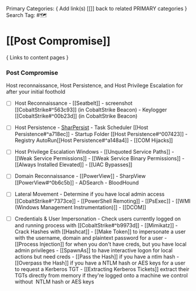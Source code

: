 Primary Categories: { Add link(s) [[]] back to related PRIMARY categories }
Search Tag: #🗺  

# [[Post Compromise]]  
{ Links to content pages }

### Post Compromise
Host reconnaissance, Host Persistence, and Host Privilege Escalation for after your initial foothold

- [ ] Host Reconnaissance
                - [[Seatbelt]]
                - screenshot [[CobaltStrike#^563c93]] (in CobaltStrike Beacon)
                - Keylogger [[CobaltStrike#^00b23d]] (in CobaltStrike Beacon)
- [ ] Host Persistence
				- [SharPersist](https://github.com/mandiant/SharPersist)
				- Task Scheduler [[Host Persistence#^a718ec]]
                - Startup Folder [[Host Persistence#^007423]]
                - Registry AutoRun[[Host Persistence#^a148a4]]
                - [[COM Hijacks]]

- [ ] Host Privilege Escalation Windows
                - [[Unquoted Service Paths]]
                - [[Weak Service Permissions]]
                - [[Weak Service Binary Permissions]]
                - [[Always Installed Elevated]]
                - [[UAC Bypasses]]
- [ ] Domain Reconnaissance
                - [[PowerView]]
                - SharpView [[PowerView#^0b6c5b]]
                - ADSearch
                - BloodHound
- [ ] Lateral Movement
                - Determine if you have local admin access [[CobaltStrike#^7373ce]]
				- [[PowerShell Remoting]]
                - [[PsExec]]
                - [[WMI (Windows Management Instrumentation)]]
                - [[DCOM]]
- [ ] Credentials & User Impersonation
                - Check users currently logged on and running process with [[CobaltStrike#^b9973d]]
				- [[Mimikatz]]
				- Crack Hashes with [[Hashcat]]
				- [[Make Token]] to impersonate a user with the username, domain and plaintext password for a user
				- [[Process Injection]] for when you don't have creds, but you have local admin privileges
				- [[SpawnAs]] to have interactive logon for local actions but need creds
				- [[Pass the Hash]] if you have a ntlm hash
				- [[Overpass the Hash]] if you have a NTLM hash or AES keys for a user to request a Kerberos TGT
				- [[Extracting Kerberos Tickets]] extract their TGTs directly from memory if they're logged onto a machine we control without  NTLM hash or AES keys